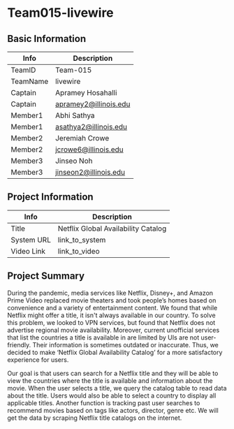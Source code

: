 # Team015-livewire

## Basic Information

|   Info      |        Description     |
| ----------- | ---------------------- |
| TeamID      |         Team-015       |
| TeamName    |        livewire      |
| Captain     |   Apramey Hosahalli   |
| Captain     |      apramey2@illinois.edu     |
| Member1     |   Abhi Sathya   |
| Member1     |      asathya2@illinois.edu     |
| Member2     |   Jeremiah Crowe   |
| Member2     |      jcrowe6@illinois.edu     |
| Member3     |   Jinseo Noh   |
| Member3     |      jinseon2@illinois.edu     |

## Project Information

|   Info      |        Description     |
| ----------- | ---------------------- |
|  Title      |      Netflix Global Availability Catalog     |
| System URL  |      link_to_system    |
| Video Link  |      link_to_video     |

## Project Summary
During the pandemic, media services like Netflix, Disney+, and Amazon Prime Video replaced movie theaters and took people’s homes based on convenience and a variety of entertainment content. We found that while Netflix might offer a title, it isn't always available in our country. To solve this problem, we looked to VPN services, but found that Netflix does not advertise regional movie availability. Moreover, current unofficial services that list the countries a title is available in are limited by UIs are not user-friendly. Their information is sometimes outdated or inaccurate. Thus, we decided to make ‘Netflix Global Availability Catalog’ for a more satisfactory experience for users. 

Our goal is that users can search for a Netflix title and they will be able to view the countries where the title is available and information about the movie. When the user selects a title, we query the catalog table to read data about the title. Users would also be able to select a country to display all applicable titles. Another function is tracking past user searches to recommend movies based on tags like actors, director, genre etc. We will get the data by scraping Netflix title catalogs on the internet.
